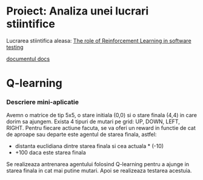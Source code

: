 # Proiect: Analiza unei lucrari stiintifice

Lucrarea stiintifica aleasa:
[The role of Reinforcement Learning in software testing](https://www.sciencedirect.com/science/article/pii/S0950584923001805?via%3Dihub)

[documentul docs](https://docs.google.com/document/d/1q4jXPAGfIrMbYedmCHlNhVHoduHIfxo2PNLlyycfJ0E/edit)


# Q-learning
### Descriere mini-aplicatie
Avemn o matrice de tip 5x5, o stare initiala (0,0) si o stare finala (4,4) in care dorim sa ajungem.
Exista 4 tipuri de mutari pe grid: UP, DOWN, LEFT, RIGHT.
Pentru fiecare actiune facuta, se va oferi un reward in functie de cat de aproape sau departe este agentul de starea finala, astfel:
- distanta euclidiana dintre starea finala si cea actuala * (-10)
- +100 daca este starea finala

Se realizeaza antrenarea agentului folosind Q-learning pentru a ajunge in starea finala in cat mai putine mutari.
Apoi se realizeaza testarea acestuia.
